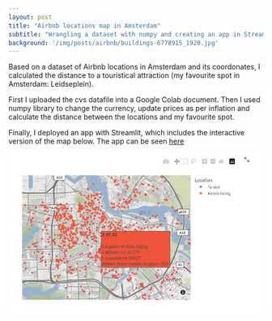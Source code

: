 ```yaml
---
layout: post
title: "Airbnb locations map in Amsterdam"
subtitle: "Wrangling a dataset with numpy and creating an app in Streamlit"
background: '/img/posts/airbnb/buildings-6778915_1920.jpg'
---
```


Based on a dataset of Airbnb locations in Amsterdam and its coordonates, I calculated the distance to a touristical attraction (my favourite spot in Amsterdam: Leidseplein).

First I uploaded the cvs datafile into a Google Colab document. Then I used numpy library to change the currency, update prices as per inflation and calculate the distance between the locations and my favourite spot.

Finally, I deployed an app with Streamlit, which includes the interactive version of the map below. The app can be seen <a href="https://pitxunet-amsterdam-airbnb-locations-app-streamlit-app-o69iri.streamlit.app/">here</a> 


![jpg](\img\posts\airbnb\Amsterdam.JPG)